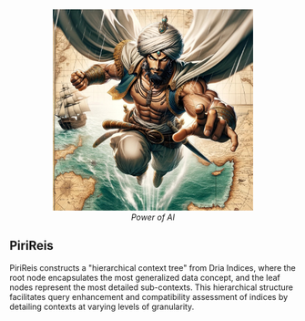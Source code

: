 <div align="center"> <img src="piri.jpg" alt="Image description" width="70%"> <br> <em>Power of AI</em> </div>

## PiriReis

PiriReis constructs a "hierarchical context tree" from Dria Indices, where the root node encapsulates the most generalized data concept, and the leaf nodes represent the most detailed sub-contexts. This hierarchical structure facilitates query enhancement and compatibility assessment of indices by detailing contexts at varying levels of granularity.




